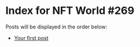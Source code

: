 # Index for NFT World #269
Posts will be displayed in the order below:

- [Your first post](./001-first.md)

